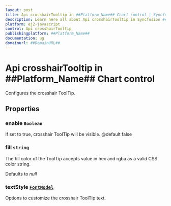```yaml
---
layout: post
title: Api crosshairTooltip in ##Platform_Name## Chart control | Syncfusion
description: Learn here all about Api crosshairTooltip in Syncfusion ##Platform_Name## Chart control of Syncfusion Essential JS 2 and more.
platform: ej2-javascript
control: Api crosshairTooltip 
publishingplatform: ##Platform_Name##
documentation: ug
domainurl: ##DomainURL##
---
```


# Api crosshairTooltip in ##Platform_Name## Chart control

Configures the crosshair ToolTip.

## Properties

### enable `Boolean`

If set to true, crosshair ToolTip will be visible.
 @default false

### fill `string`

The fill color of the ToolTip accepts value in hex and rgba as a valid CSS color string.

Defaults to *null*

### textStyle [`FontModel`](./api-fontModel.html)

Options to customize the crosshair ToolTip text.
